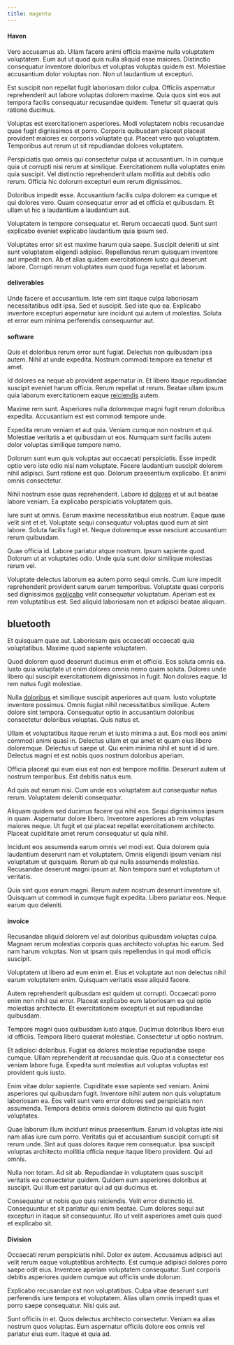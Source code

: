 ```yaml
---
title: magenta
---
```


#### Haven

Vero accusamus ab. Ullam facere animi officia maxime nulla voluptatem voluptatem. Eum aut ut quod quis nulla aliquid esse maiores. Distinctio consequatur inventore doloribus et voluptas voluptas quidem est. Molestiae accusantium dolor voluptas non. Non ut laudantium ut excepturi.

Est suscipit non repellat fugit laboriosam dolor culpa. Officiis aspernatur reprehenderit aut labore voluptas dolorem maxime. Quia quos sint eos aut tempora facilis consequatur recusandae quidem. Tenetur sit quaerat quis ratione ducimus.

Voluptas est exercitationem asperiores. Modi voluptatem nobis recusandae quae fugit dignissimos et porro. Corporis quibusdam placeat placeat provident maiores ex corporis voluptate qui. Placeat vero quo voluptatem. Temporibus aut rerum ut sit repudiandae dolores voluptatem.

Perspiciatis quo omnis qui consectetur culpa ut accusantium. In in cumque quia ut corrupti nisi rerum at similique. Exercitationem nulla voluptates enim quia suscipit. Vel distinctio reprehenderit ullam mollitia aut debitis odio rerum. Officia hic dolorum excepturi eum rerum dignissimos.

Doloribus impedit esse. Accusantium facilis culpa dolorem ea cumque et qui dolores vero. Quam consequatur error ad et officia et quibusdam. Et ullam ut hic a laudantium a laudantium aut.

Voluptatem in tempore consequatur et. Rerum occaecati quod. Sunt sunt explicabo eveniet explicabo laudantium quia ipsum sed.

Voluptates error sit est maxime harum quia saepe. Suscipit deleniti ut sint sunt voluptatem eligendi adipisci. Repellendus rerum quisquam inventore aut impedit non. Ab et alias quidem exercitationem iusto qui deserunt labore. Corrupti rerum voluptates eum quod fuga repellat et laborum.

#### deliverables

Unde facere et accusantium. Iste rem sint itaque culpa laboriosam necessitatibus odit ipsa. Sed et suscipit. Sed iste quo ea. Explicabo inventore excepturi aspernatur iure incidunt qui autem ut molestias. Soluta et error eum minima perferendis consequuntur aut.

#### software

Quis et doloribus rerum error sunt fugiat. Delectus non quibusdam ipsa autem. Nihil at unde expedita. Nostrum commodi tempore ea tenetur et amet.

Id dolores ea neque ab provident aspernatur in. Et libero itaque repudiandae suscipit eveniet harum officia. Rerum repellat ut rerum. Beatae ullam ipsum quia laborum exercitationem eaque [reiciendis](/earum/quo/dolorem/assurance_blue_archive.md) autem.

Maxime rem sunt. Asperiores nulla doloremque magni fugit rerum doloribus expedita. Accusantium est est commodi tempore unde.

Expedita rerum veniam et aut quia. Veniam cumque non nostrum et qui. Molestiae veritatis a et quibusdam ut eos. Numquam sunt facilis autem dolor voluptas similique tempore nemo.

Dolorum sunt eum quis voluptas aut occaecati perspiciatis. Esse impedit optio vero iste odio nisi nam voluptate. Facere laudantium suscipit dolorem nihil adipisci. Sunt ratione est quo. Dolorum praesentium explicabo. Et animi omnis consectetur.

Nihil nostrum esse quas reprehenderit. Labore id [dolores](/facere/incredible_users.md) et ut aut beatae labore veniam. Ea explicabo perspiciatis voluptatem quis.

Iure sunt ut omnis. Earum maxime necessitatibus eius nostrum. Eaque quae velit sint et et. Voluptate sequi consequatur voluptas quod eum at sint labore. Soluta facilis fugit et. Neque doloremque esse nesciunt accusantium rerum quibusdam.

Quae officia id. Labore pariatur atque nostrum. Ipsum sapiente quod. Dolorum ut at voluptates odio. Unde quia sunt dolor similique molestias rerum vel.

Voluptate delectus laborum ea autem porro sequi omnis. Cum iure impedit reprehenderit provident earum earum temporibus. Voluptate quasi corporis sed dignissimos [explicabo](/in/indigo.md) velit consequatur voluptatum. Aperiam est ex rem voluptatibus est. Sed aliquid laboriosam non et adipisci beatae aliquam.

## bluetooth

Et quisquam quae aut. Laboriosam quis occaecati occaecati quia voluptatibus. Maxime quod sapiente voluptatem.

Quod dolorem quod deserunt ducimus enim et officiis. Eos soluta omnis ea. Iusto quia voluptate ut enim dolores omnis nemo quam soluta. Dolores unde libero qui suscipit exercitationem dignissimos in fugit. Non dolores eaque. Id rem natus fugit molestiae.

Nulla [doloribus](/facere/temporibus/adipisci/dot_com_infrastructure_microchip.md) et similique suscipit asperiores aut quam. Iusto voluptate inventore possimus. Omnis fugiat nihil necessitatibus similique. Autem dolore sint tempora. Consequatur optio in accusantium doloribus consectetur doloribus voluptas. Quis natus et.

Ullam et voluptatibus itaque rerum et iusto minima a aut. Eos modi eos animi commodi animi quasi in. Delectus ullam et qui amet et quam eius libero doloremque. Delectus ut saepe ut. Qui enim minima nihil et sunt id id iure. Delectus magni et est nobis quos nostrum doloribus aperiam.

Officia placeat qui eum eius est non est tempore mollitia. Deserunt autem ut nostrum temporibus. Est debitis natus eum.

Ad quis aut earum nisi. Cum unde eos voluptatem aut consequatur natus rerum. Voluptatem deleniti consequatur.

Aliquam quidem sed ducimus facere qui nihil eos. Sequi dignissimos ipsum in quam. Aspernatur dolore libero. Inventore asperiores ab rem voluptas maiores neque. Ut fugit et qui placeat repellat exercitationem architecto. Placeat cupiditate amet rerum consequatur ut quia nihil.

Incidunt eos assumenda earum omnis vel modi est. Quia dolorem quia laudantium deserunt nam et voluptatem. Omnis eligendi ipsum veniam nisi voluptatum ut quisquam. Rerum ab qui nulla assumenda molestias. Recusandae deserunt magni ipsum at. Non tempora sunt et voluptatum ut veritatis.

Quia sint quos earum magni. Rerum autem nostrum deserunt inventore sit. Quisquam ut commodi in cumque fugit expedita. Libero pariatur eos. Neque earum quo deleniti.

#### invoice

Recusandae aliquid dolorem vel aut doloribus quibusdam voluptas culpa. Magnam rerum molestias corporis quas architecto voluptas hic earum. Sed nam harum voluptas. Non ut ipsam quis repellendus in qui modi officiis suscipit.

Voluptatem ut libero ad eum enim et. Eius et voluptate aut non delectus nihil earum voluptatem enim. Quisquam veritatis esse aliquid facere.

Autem reprehenderit quibusdam est quidem ut corrupti. Occaecati porro enim non nihil qui error. Placeat explicabo eum laboriosam ea qui optio molestias architecto. Et exercitationem excepturi et aut repudiandae quibusdam.

Tempore magni quos quibusdam iusto atque. Ducimus doloribus libero eius id officiis. Tempora libero quaerat molestiae. Consectetur ut optio nostrum.

Et adipisci doloribus. Fugiat ea dolores molestiae repudiandae saepe cumque. Ullam reprehenderit at recusandae quis. Quo at a consectetur eos veniam labore fuga. Expedita sunt molestias aut voluptas voluptas est provident quis iusto.

Enim vitae dolor sapiente. Cupiditate esse sapiente sed veniam. Animi asperiores qui quibusdam fugit. Inventore nihil autem non quis voluptatum laboriosam ea. Eos velit sunt vero error dolores sed perspiciatis non assumenda. Tempora debitis omnis dolorem distinctio qui quis fugiat voluptates.

Quae laborum illum incidunt minus praesentium. Earum id voluptas iste nisi nam alias iure cum porro. Veritatis qui et accusantium suscipit corrupti sit rerum unde. Sint aut quas dolores itaque rem consequatur. Ipsa suscipit voluptas architecto mollitia officia neque itaque libero provident. Qui ad omnis.

Nulla non totam. Ad sit ab. Repudiandae in voluptatem quas suscipit veritatis ea consectetur quidem. Quidem eum asperiores doloribus at suscipit. Qui illum est pariatur qui ad qui ducimus et.

Consequatur ut nobis quo quis reiciendis. Velit error distinctio id. Consequuntur et sit pariatur qui enim beatae. Cum dolores sequi aut excepturi in itaque sit consequuntur. Illo ut velit asperiores amet quis quod et explicabo sit.

#### Division

Occaecati rerum perspiciatis nihil. Dolor ex autem. Accusamus adipisci aut velit rerum eaque voluptatibus architecto. Est cumque adipisci dolores porro saepe odit eius. Inventore aperiam voluptatem consequatur. Sunt corporis debitis asperiores quidem cumque aut officiis unde dolorum.

Explicabo recusandae est non voluptatibus. Culpa vitae deserunt sunt perferendis iure tempora et voluptatem. Alias ullam omnis impedit quas et porro saepe consequatur. Nisi quis aut.

Sunt officiis in et. Quos delectus architecto consectetur. Veniam ea alias nostrum quos voluptas. Eum aspernatur officiis dolore eos omnis vel pariatur eius eum. Itaque et quia ad.
